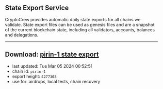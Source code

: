 ## State Export Service
CryptoCrew provides automatic daily state exports for all chains we validate. State export files can be used as genesis files and are a snapshot of the current blockchain state, including all validators, accounts, balances and delegations.

---
**Download: [pirin-1 state export](https://dl-eu2.ccvalidators.com/SERVICE/nolus/pirin-1_export_4277303.json)**
---

- last updated: Tue Mar 05 2024 00:52:51
- chain id: `pirin-1`
- export height: `4277303`
- use for: airdrops, local tests, chain recovery
